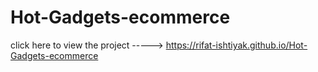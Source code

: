 # Hot-Gadgets-ecommerce

click here to view the project -----> https://rifat-ishtiyak.github.io/Hot-Gadgets-ecommerce
